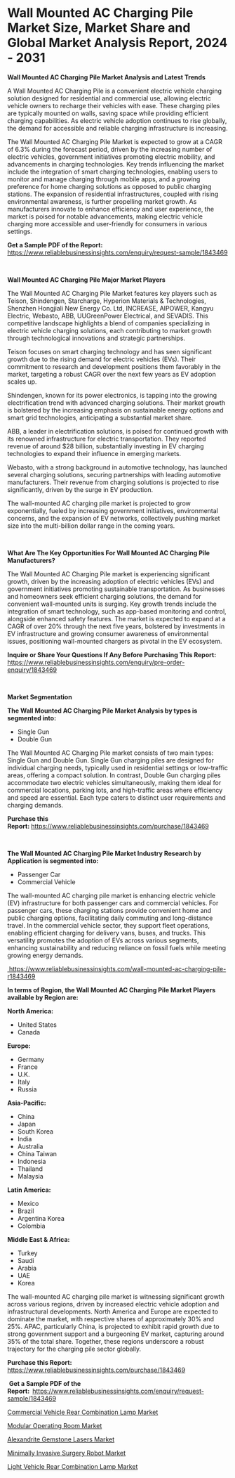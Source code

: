 <p><h1>Wall Mounted AC Charging Pile Market Size, Market Share and Global Market Analysis Report, 2024 - 2031</h1></p><p><strong>Wall Mounted AC Charging Pile Market Analysis and Latest Trends</strong></p>
<p><p>A Wall Mounted AC Charging Pile is a convenient electric vehicle charging solution designed for residential and commercial use, allowing electric vehicle owners to recharge their vehicles with ease. These charging piles are typically mounted on walls, saving space while providing efficient charging capabilities. As electric vehicle adoption continues to rise globally, the demand for accessible and reliable charging infrastructure is increasing.</p><p>The Wall Mounted AC Charging Pile Market is expected to grow at a CAGR of 6.3% during the forecast period, driven by the increasing number of electric vehicles, government initiatives promoting electric mobility, and advancements in charging technologies. Key trends influencing the market include the integration of smart charging technologies, enabling users to monitor and manage charging through mobile apps, and a growing preference for home charging solutions as opposed to public charging stations. The expansion of residential infrastructures, coupled with rising environmental awareness, is further propelling market growth. As manufacturers innovate to enhance efficiency and user experience, the market is poised for notable advancements, making electric vehicle charging more accessible and user-friendly for consumers in various settings.</p></p>
<p><strong>Get a Sample PDF of the Report:&nbsp;</strong> <a href="https://www.reliablebusinessinsights.com/enquiry/request-sample/1843469?utm_campaign=102&utm_medium=2&utm_source=Github&utm_content=ia&utm_term=04112024&utm_id=wall-mounted-ac-charging-pile">https://www.reliablebusinessinsights.com/enquiry/request-sample/1843469</a></p>
<p>&nbsp;</p>
<p><strong>Wall Mounted AC Charging Pile Major Market Players</strong></p>
<p><p>The Wall Mounted AC Charging Pile Market features key players such as Teison, Shindengen, Starcharge, Hyperion Materials & Technologies, Shenzhen Hongjiali New Energy Co. Ltd, INCREASE, AIPOWER, Kangyu Electric, Webasto, ABB, UUGreenPower Electrical, and SEVADIS. This competitive landscape highlights a blend of companies specializing in electric vehicle charging solutions, each contributing to market growth through technological innovations and strategic partnerships.</p><p>Teison focuses on smart charging technology and has seen significant growth due to the rising demand for electric vehicles (EVs). Their commitment to research and development positions them favorably in the market, targeting a robust CAGR over the next few years as EV adoption scales up.</p><p>Shindengen, known for its power electronics, is tapping into the growing electrification trend with advanced charging solutions. Their market growth is bolstered by the increasing emphasis on sustainable energy options and smart grid technologies, anticipating a substantial market share.</p><p>ABB, a leader in electrification solutions, is poised for continued growth with its renowned infrastructure for electric transportation. They reported revenue of around $28 billion, substantially investing in EV charging technologies to expand their influence in emerging markets.</p><p>Webasto, with a strong background in automotive technology, has launched several charging solutions, securing partnerships with leading automotive manufacturers. Their revenue from charging solutions is projected to rise significantly, driven by the surge in EV production.</p><p>The wall-mounted AC charging pile market is projected to grow exponentially, fueled by increasing government initiatives, environmental concerns, and the expansion of EV networks, collectively pushing market size into the multi-billion dollar range in the coming years.</p></p>
<p>&nbsp;</p>
<p><strong>What Are The Key Opportunities For Wall Mounted AC Charging Pile Manufacturers?</strong></p>
<p><p>The Wall Mounted AC Charging Pile market is experiencing significant growth, driven by the increasing adoption of electric vehicles (EVs) and government initiatives promoting sustainable transportation. As businesses and homeowners seek efficient charging solutions, the demand for convenient wall-mounted units is surging. Key growth trends include the integration of smart technology, such as app-based monitoring and control, alongside enhanced safety features. The market is expected to expand at a CAGR of over 20% through the next five years, bolstered by investments in EV infrastructure and growing consumer awareness of environmental issues, positioning wall-mounted chargers as pivotal in the EV ecosystem.</p></p>
<p><strong>Inquire or Share Your Questions If Any Before Purchasing This Report:</strong> <a href="https://www.reliablebusinessinsights.com/enquiry/pre-order-enquiry/1843469?utm_campaign=102&utm_medium=2&utm_source=Github&utm_content=ia&utm_term=04112024&utm_id=wall-mounted-ac-charging-pile">https://www.reliablebusinessinsights.com/enquiry/pre-order-enquiry/1843469</a></p>
<p>&nbsp;</p>
<p><strong>Market Segmentation</strong></p>
<p><strong>The Wall Mounted AC Charging Pile Market Analysis by types is segmented into:</strong></p>
<p><ul><li>Single Gun</li><li>Double Gun</li></ul></p>
<p><p>The Wall Mounted AC Charging Pile market consists of two main types: Single Gun and Double Gun. Single Gun charging piles are designed for individual charging needs, typically used in residential settings or low-traffic areas, offering a compact solution. In contrast, Double Gun charging piles accommodate two electric vehicles simultaneously, making them ideal for commercial locations, parking lots, and high-traffic areas where efficiency and speed are essential. Each type caters to distinct user requirements and charging demands.</p></p>
<p><strong>Purchase this Report:&nbsp;</strong><a href="https://www.reliablebusinessinsights.com/purchase/1843469?utm_campaign=102&utm_medium=2&utm_source=Github&utm_content=ia&utm_term=04112024&utm_id=wall-mounted-ac-charging-pile">https://www.reliablebusinessinsights.com/purchase/1843469</a></p>
<p>&nbsp;</p>
<p><strong>The Wall Mounted AC Charging Pile Market Industry Research by Application is segmented into:</strong></p>
<p><ul><li>Passenger Car</li><li>Commercial Vehicle</li></ul></p>
<p><p>The wall-mounted AC charging pile market is enhancing electric vehicle (EV) infrastructure for both passenger cars and commercial vehicles. For passenger cars, these charging stations provide convenient home and public charging options, facilitating daily commuting and long-distance travel. In the commercial vehicle sector, they support fleet operations, enabling efficient charging for delivery vans, buses, and trucks. This versatility promotes the adoption of EVs across various segments, enhancing sustainability and reducing reliance on fossil fuels while meeting growing energy demands.</p></p>
<p><a href="https://www.reliablebusinessinsights.com/wall-mounted-ac-charging-pile-r1843469?utm_campaign=102&utm_medium=2&utm_source=Github&utm_content=ia&utm_term=04112024&utm_id=wall-mounted-ac-charging-pile">&nbsp;https://www.reliablebusinessinsights.com/wall-mounted-ac-charging-pile-r1843469</a></p>
<p><strong>In terms of Region, the Wall Mounted AC Charging Pile Market Players available by Region are:</strong></p>
<p>
    <p> <strong> North America: </strong>
        <ul>
            <li>United States</li>
            <li>Canada</li>
        </ul>
        </p> 
    <p> <strong> Europe: </strong>
        <ul>
            <li>Germany</li>
            <li>France</li>
            <li>U.K.</li>
            <li>Italy</li>
            <li>Russia</li>
        </ul>
        </p> 
    <p> <strong> Asia-Pacific: </strong>
        <ul>
            <li>China</li>
            <li>Japan</li>
            <li>South Korea</li>
            <li>India</li>
            <li>Australia</li>
            <li>China Taiwan</li>
            <li>Indonesia</li>
            <li>Thailand</li>
            <li>Malaysia</li>
        </ul>
        </p> 
    <p> <strong> Latin America: </strong>
        <ul>
            <li>Mexico</li>
            <li>Brazil</li>
            <li>Argentina Korea</li>
            <li>Colombia</li>
        </ul>
        </p> 
    <p> <strong> Middle East & Africa: </strong>
        <ul>
            <li>Turkey</li>
            <li>Saudi</li>
            <li>Arabia</li>
            <li>UAE</li>
            <li>Korea</li>
        </ul>
    </p>
    </p>
<p><p>The wall-mounted AC charging pile market is witnessing significant growth across various regions, driven by increased electric vehicle adoption and infrastructural developments. North America and Europe are expected to dominate the market, with respective shares of approximately 30% and 25%. APAC, particularly China, is projected to exhibit rapid growth due to strong government support and a burgeoning EV market, capturing around 35% of the total share. Together, these regions underscore a robust trajectory for the charging pile sector globally.</p></p>
<p><strong>Purchase this Report: </strong><a href="https://www.reliablebusinessinsights.com/purchase/1843469?utm_campaign=102&utm_medium=2&utm_source=Github&utm_content=ia&utm_term=04112024&utm_id=wall-mounted-ac-charging-pile">https://www.reliablebusinessinsights.com/purchase/1843469</a></p>
<p>&nbsp;<strong>Get a Sample PDF of the Report:&nbsp;&nbsp;</strong><a href="https://www.reliablebusinessinsights.com/enquiry/request-sample/1843469?utm_campaign=102&utm_medium=2&utm_source=Github&utm_content=ia&utm_term=04112024&utm_id=wall-mounted-ac-charging-pile">https://www.reliablebusinessinsights.com/enquiry/request-sample/1843469</a></p>
<p><strong></strong></p>
<p><p><a href="https://github.com/kathiestrine5ty/Market-Research-Report-List-1/blob/main/commercial-vehicle-rear-combination-lamp-market.md?utm_campaign=102&utm_medium=2&utm_source=Github&utm_content=ia&utm_term=04112024&utm_id=wall-mounted-ac-charging-pile">Commercial Vehicle Rear Combination Lamp Market</a></p><p><a href="https://issuu.com/reportprime-2/docs/modular-operating-room-market-size-_32b4afb191d299?utm_campaign=102&utm_medium=2&utm_source=Github&utm_content=ia&utm_term=04112024&utm_id=wall-mounted-ac-charging-pile">Modular Operating Room Market</a></p><p><a href="https://issuu.com/reportprime-2/docs/alexandrite-gemstone-lasers-market-_5863ae7f580380?utm_campaign=102&utm_medium=2&utm_source=Github&utm_content=ia&utm_term=04112024&utm_id=wall-mounted-ac-charging-pile">Alexandrite Gemstone Lasers Market</a></p><p><a href="https://issuu.com/reportprime-2/docs/minimally-invasive-surgery-robot-ma_f510252f3f434b?utm_campaign=102&utm_medium=2&utm_source=Github&utm_content=ia&utm_term=04112024&utm_id=wall-mounted-ac-charging-pile">Minimally Invasive Surgery Robot Market</a></p><p><a href="https://github.com/alesiasc0na/Market-Research-Report-List-1/blob/main/light-vehicle-rear-combination-lamp-market.md?utm_campaign=102&utm_medium=2&utm_source=Github&utm_content=ia&utm_term=04112024&utm_id=wall-mounted-ac-charging-pile">Light Vehicle Rear Combination Lamp Market</a></p></p>